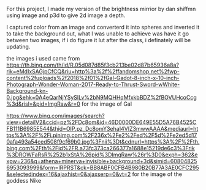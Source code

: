 For this project, I made my version of the brightness mirrior by dan shiffmn using image and p3d to give 2d image a depth.
 
 I captured color from an image and converterd it into spheres and inverted it to take the background out, what I was unable to achieve was have it go between two images, if i do figure it lut after the class, i definately will be updating.

 the images i used came from https://th.bing.com/th/id/R.05d087d85f3cb213be02d87b65936a8a?rik=eMdIxSAGjpCfCQ&riu=http%3a%2f%2ffandomshop.net%2fwp-content%2fuploads%2f2018%2f01%2fGal-Gadot-8-inch-x-10-inch-Photograph-Wonder-Woman-2017-Ready-to-Thrust-Sword-wWhite-Background-kn-0.jpg&ehk=0A4eQarNjYSySILv%2bN9MQHHqMfxkbBDZ%2fBOVUHcoCcg%3d&risl=&pid=ImgRaw&r=0 for the image of Gal 

 https://www.bing.com/images/search?view=detailV2&ccid=pz%2FDc8om&id=46D0000DE649E55D5A76B4525CFB111B6985E544&thid=OIP.pz_Dc8omY3ehaI4VIZ3mwwAAAA&mediaurl=https%3A%2F%2Fi.pinimg.com%2F236x%2Fe2%2Fed%2F5d%2Fe2ed5d170afa493a54ced508f9cf69b0.jpg%3Fnii%3Dt&cdnurl=https%3A%2F%2Fth.bing.com%2Fth%2Fid%2FR.a73fc373ca266377a1688e15219de6c3%3Frik%3DROWFaRsR%252b1xStA%26pid%3DImgRaw%26r%3D0&exph=362&expw=236&q=athena+minerva+invisible+background+3d&simid=608048256953093999&form=IRPRST&ck=BB8ABF0CFB4B980B20B77A3AE0CFC295&selectedindex=16&ajaxhist=0&ajaxserp=0&vt=2 for the image of the goddess Nike
